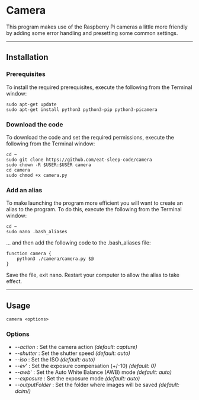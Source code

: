 # Camera

This program makes use of the Raspberry Pi cameras a little more friendly by adding some error handling and presetting some common settings.

---
## Installation

### Prerequisites

To install the required prerequisites, execute the following from the Terminal window:
```
sudo apt-get update
sudo apt-get install python3 python3-pip python3-picamera
```

### Download the code

To download the code and set the required permissions, execute the following from the Terminal window:
```
cd ~
sudo git clone https://github.com/eat-sleep-code/camera
sudo chown -R $USER:$USER camera
cd camera
sudo chmod +x camera.py
```
### Add an alias

To make launching the program more efficient you will want to create an alias to the program.   To do this, execute the following from the Terminal window:
```
cd ~
sudo nano .bash_aliases
```
... and then add the following code to the .bash_aliases file:   
```
function camera {
	python3 ./camera/camera.py $@
}
```
Save the file, exit nano.
Restart your computer to allow the alias to take effect.

---

## Usage
```
camera <options>
```

### Options

+ _--action_ : Set the camera action     *(default: capture)*
+ _--shutter_ : Set the shutter speed     *(default: auto)*
+ _--iso_ : Set the ISO     *(default: auto)*
+ _--ev_' : Set the exposure compensation (+/-10)     *(default: 0)*
+ _--awb_' : Set the Auto White Balance (AWB) mode      *(default: auto)*
+ _--exposure_ : Set the exposure mode     *(default: auto)*
+ _--outputFolder_ : Set the folder where images will be saved     *(default: dcim/)* 
